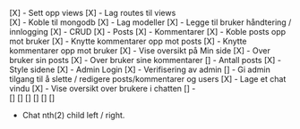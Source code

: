 [X]  -   Sett opp views
[X]  -   Lag routes til views   
[X]  -   Koble til mongodb
[X]  -   Lag modeller
[X]  -   Legge til bruker håndtering / innlogging
[X]  -   CRUD
    [X] - Posts
    [X] - Kommentarer
[X]  -   Koble posts opp mot bruker
[X]  -   Knytte kommentarer opp mot posts
[X]  -   Knytte kommentarer opp mot bruker
[X]  -   Vise oversikt på Min side
    [X] - Over bruker sin posts
    [X] - Over bruker sine kommentarer
    [] - Antall posts
[X]  -   Style sidene 
[X]  -   Admin Login
[X]  -   Verifisering av admin
[]  -   Gi admin tilgang til å slette / redigere posts/kommentarer og users
[X]  -   Lage et chat vindu
[X]  -   Vise oversikt over brukere i chatten
[]  -   
[]
[]
[]
[]
[]
[]

* Chat nth(2) child left / right.